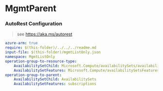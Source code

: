 # MgmtParent
### AutoRest Configuration
> see https://aka.ms/autorest

``` yaml
azure-arm: true
require: $(this-folder)/../../../readme.md
input-file: $(this-folder)/mgmtListOnly.json
namespace: MgmtListOnly
operation-group-to-resource-type:
    AvailabilitySetChild: Microsoft.Compute/availabilitySets/availabilitySetChild
    AvailabilitySetFeatures: Microsoft.Compute/availabilitySetsFeatures
operation-group-to-parent:
    AvailabilitySetChild: AvailabilitySets
    AvailabilitySetFeatures: subscriptions
```
